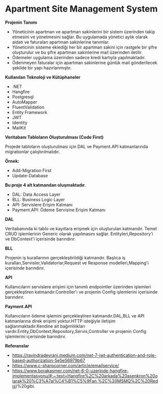 <h1>Apartment Site Management System</h1>

<b>Projenin Tanımı</b>

- Yöneticinin apartman ve apartman sakinlerini bir sistem üzerinden takip etmesini ve yönetmesini sağlar. Bu uygulamada yönetici aylık olarak aidatı ve faturaları apartman sakinlerine tanımlar.
- Yöneticinin sisteme eklediği her bir apartman sakini için rastgele bir şifre oluşturulur ve bu şifre apartman sakinlerine mail üzerinden iletilir.
- Ödemeler uygulama üzerinden sadece kredi kartıyla yapılmaktadır.
- Ödenmeyen faturalar için apartman sakinlerine günlük mail gönderilecek şekilde bir yapı hazırlanmıştır.



<b>Kullanılan Teknoloji ve Kütüphaneler</b>

- .NET
- Hangfire
- Postgresql
- AutoMapper
- FluentValidation
- Entity Framework
- JWT
- Identity
- MailKit
<p></p>
<b>Veritabanı Tabloların Oluşturulması (Code First)</b>
<p>Projede tabloların oluşturulması için DAL ve Payment.API katmanlarında migrationlar çalıştırılmalıdır.
</p>
<p></p>
<b>Örnek:</b> 

- Add-Migration First
- Update-Database
<p></p>
<p></p>
<b>Bu proje 4 alt katmandan oluşmaktadır.</b>
<p></p>

- DAL: Data Access Layer
- BLL: Business Logic Layer
- API: Servislere Erişim Katmanı
- Payment.API: Ödeme Servisine Erişim Katmanı
<p></p>
<p></p>
<b>DAL</b>
<p>Veritabanında ki tablo ve kayıtlara erişmek için oluşturulan katmandır. Temel CRUD işlemlerinin Generic olarak yapılmasını sağlar. Entityleri,Repository'i ve DbContext'i içerisinde barındırır.</p>
<p></p>
<b>BLL</b>
<p>Projenin iş kurallarının gerçekleştirildiği katmandır. Başlıca iş kuralları,Servisler,Validatorlar,Request ve Response modelleri,Mapping'i içerisinde barındırır.</p>
<p></p>
<b>API</b>
<p>Kullanıcıların servislere erişimi için tanımlı endpointler üzerinden işlemleri gerçekleştiren katmandır.Controller'ı ve projenin Config işlemlerini içerisinde barındırır.</p>
<p></p>
<b>Payment.API</b>
<p>Kullanıcıların ödeme işlemini gerçekleştiren katmandır.DAL,BLL ve API katmanlarına direk erişimi yoktur.HTTP isteğiyle iletişim sağlanmaktadır.Kendine ait bağımlılıkları vardır.Entity,DbContext,Repository,Servis,Controller ve projenin Config işlemlerini içerisinde barındırır.</p>
<p></p>
<b>Referanslar</b>

- https://ravindradevrani.medium.com/net-7-jwt-authentication-and-role-based-authorization-5e5e56979b67
- https://www.c-sharpcorner.com/article/emailservice/
- https://www.borakasmer.com/net-6-0-uzerinde-hangfire-implementasyonu/#:~:text=Hangfire%2C%20arkada%20asenkron%20olarak%20%C3%A7al%C4%B1%C5%9Fan,%2C%20MSMQ%2C%20Redis)%20gibi.


